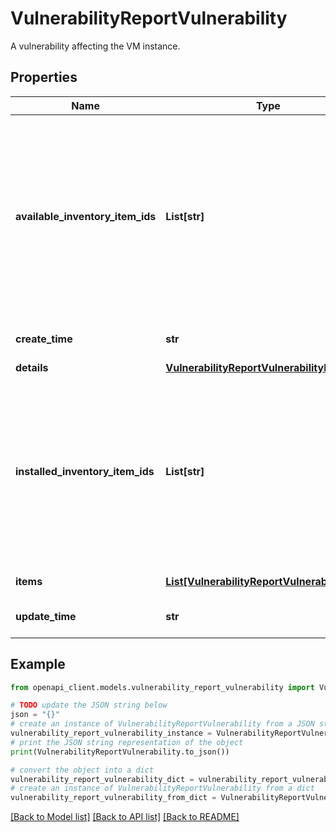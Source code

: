 # VulnerabilityReportVulnerability

A vulnerability affecting the VM instance.

## Properties

Name | Type | Description | Notes
------------ | ------------- | ------------- | -------------
**available_inventory_item_ids** | **List[str]** | Corresponds to the &#x60;AVAILABLE_PACKAGE&#x60; inventory item on the VM. If the vulnerability report was not updated after the VM inventory update, these values might not display in VM inventory. If there is no available fix, the field is empty. The &#x60;inventory_item&#x60; value specifies the latest &#x60;SoftwarePackage&#x60; available to the VM that fixes the vulnerability. | [optional] 
**create_time** | **str** | The timestamp for when the vulnerability was first detected. | [optional] 
**details** | [**VulnerabilityReportVulnerabilityDetails**](VulnerabilityReportVulnerabilityDetails.md) |  | [optional] 
**installed_inventory_item_ids** | **List[str]** | Corresponds to the &#x60;INSTALLED_PACKAGE&#x60; inventory item on the VM. This field displays the inventory items affected by this vulnerability. If the vulnerability report was not updated after the VM inventory update, these values might not display in VM inventory. For some distros, this field may be empty. | [optional] 
**items** | [**List[VulnerabilityReportVulnerabilityItem]**](VulnerabilityReportVulnerabilityItem.md) | List of items affected by the vulnerability. | [optional] 
**update_time** | **str** | The timestamp for when the vulnerability was last modified. | [optional] 

## Example

```python
from openapi_client.models.vulnerability_report_vulnerability import VulnerabilityReportVulnerability

# TODO update the JSON string below
json = "{}"
# create an instance of VulnerabilityReportVulnerability from a JSON string
vulnerability_report_vulnerability_instance = VulnerabilityReportVulnerability.from_json(json)
# print the JSON string representation of the object
print(VulnerabilityReportVulnerability.to_json())

# convert the object into a dict
vulnerability_report_vulnerability_dict = vulnerability_report_vulnerability_instance.to_dict()
# create an instance of VulnerabilityReportVulnerability from a dict
vulnerability_report_vulnerability_from_dict = VulnerabilityReportVulnerability.from_dict(vulnerability_report_vulnerability_dict)
```
[[Back to Model list]](../README.md#documentation-for-models) [[Back to API list]](../README.md#documentation-for-api-endpoints) [[Back to README]](../README.md)


